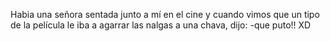 Habia una señora sentada junto a mí en el cine y cuando vimos que un tipo de la película le iba a agarrar las nalgas a  una chava, dijo:
-que puto!! XD
 
